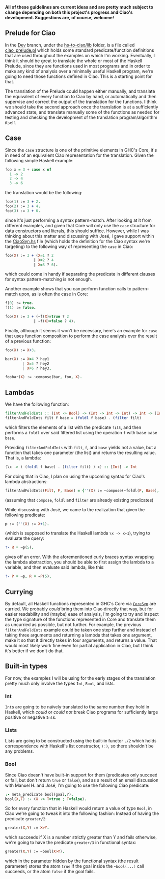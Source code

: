 **All of these guidelines are current ideas and are pretty much subject to change depending on both this project's progress
and Ciao's development. Suggestions are, of course, welcome!**

## Prelude for Ciao

In the [Dev](https://github.com/imdea-software/hs-to-ciao/tree/dev) branch, 
under the [hs-to-ciao/lib](https://github.com/imdea-software/hs-to-ciao/tree/dev/lib) folder, is a file called 
[ciao_prelude.pl](https://github.com/imdea-software/hs-to-ciao/tree/dev/lib/ciao_prelude.pl) 
which holds some standard predicate/function
definitions that are used throughout the examples on which I'm working. Eventually, I think it should be
great to translate the whole or most of the Haskell Prelude, since they are functions used in most programs
and in order to make any kind of analysis over a minimally useful Haskell program, we're going to need
those functions defined in Ciao. This is a starting point for that.

The translation of the Prelude could happen either manually, and translate the equivalent
of every function to Ciao by hand, or automatically and then supervise and correct the output
of the translation for the functions. I think we should take the second approach once the translation
is at a sufficiently advanced state, and translate manually some of the functions as needed for
testing and checking the development of the translation program/algorithm itself.

## Case

Since the `case` structure is one of the primitive elements in GHC's Core,
it's in need of an equivalent Ciao representation for the translation.
Given the following simple Haskell example:

```haskell
foo x = 3 + case x of
  1 -> 2
  2 -> 4
  3 -> 6
```
the translation would be the following:
```prolog
foo(1) := 3 + 2.
foo(2) := 3 + 4.
foo(3) := 3 + 6.
```
since it's just performing a syntax pattern-match. After looking at it from different examples,
and given that Core will only use the `case` structure for data constructors and literals, this should suffice.
However, while I was thinking about this matter and discussing with José, I gave support within the 
[CiaoSyn.hs](https://github.com/imdea-software/hs-to-ciao/blob/dev/src/Dev/CiaoSyn.hs) file
(which holds the definition for the Ciao syntax we're targeting) to the following way of representing the `case`
in Ciao:
```prolog
foo(X) := 3 + (X=1 ? 2
             | X=2 ? 4
             | X=3 ? 6).
```
which could come in handy if separating the predicate in different clauses for syntax pattern-matching is not enough.

Another example shows that you can perform function calls to pattern-match upon, as is often the case in Core:
```prolog
f(0) := true.
f(1) := false.

foo(X) := 3 + (~f(X)=true ? 2
             | ~f(X)=false ? 4).
```

Finally, although it seems it won't be necessary, here's an example for `case` that uses function composition to perform the case analysis over the result of a previous function:
```prolog
foo(X) := X+3.

bar(X) := X=4 ? hey1
        | X=5 ? hey2
        | X=6 ? hey3.

foobar(X) := ~compose(bar, foo, X).
```
## Lambdas

We have the following function:
```haskell
filterAndFoldInts :: (Int -> Bool) -> (Int -> Int -> Int) -> Int -> [Int] -> Int
filterAndFoldInts filt f base = (foldl f base) . (filter filt)
```
which filters the elements of a list with the predicate `filt`, 
and then performs a `foldl` over said filtered list using the operation `f` with base case `base`.

Providing `filterAndFoldInts` with `filt`, `f`, and `base` yields not a value, but a function that takes one parameter
(the list) and returns the resulting value. That is, a lambda:

```haskell
(\x -> ( (foldl f base) . (filter filt) ) x) :: [Int] -> Int
```

For doing that in Ciao, I plan on using the upcoming syntax for Ciao's lambda abstractions:
```prolog
filterAndFoldInts(Filt, F, Base) = {''(X) := ~compose(~foldl(F, Base), ~filter(Filt), X)}
```
(assuming that `compose`, `foldl` and `filter` are already existing predicates)

While discussing with José, we came to the realization that given the following predicate:
```prolog
p := (''(X) := X+1).
```
(which is supposed to translate the Haskell lambda `\x -> x+1`),
trying to evaluate the query:
```prolog
?- R = ~p(5).
```
gives off an error. With the aforementioned curly braces syntax wrapping the lambda abstraction, 
you should be able to first assign the lambda to a variable,
and then evaluate said lambda, like this:
```prolog
?- P = ~p, R = ~P(5).
```

## Currying

By default, all Haskell functions represented in GHC's Core via [`CoreSyn`](https://downloads.haskell.org/ghc/latest/docs/html/libraries/ghc-8.8.1/CoreSyn.html) are curried. We probably *could* bring them into
Ciao directly that way, but for easier readability and (maybe) ease of analysis, I'm going to try and inspect the 
type signature of the functions represented in Core and translate them as uncurried as possible, 
but not further. For example, the previous `filterAndFoldInts` example could be taken one step further and
instead of taking three arguments and returning a lambda that takes one argument, make it so that it
directly takes in four arguments, and returns a value. That would most likely work fine even for partial application
in Ciao, but I think it's better if we don't do that.

## Built-in types

For now, the examples I will be using for the early stages of the translation pretty much only involve
the types `Int`, `Bool`, and lists.

### Int

`Int`s are going to be naïvely translated to the same number they hold in Haskell,
which *could* or *could not* break Ciao programs for sufficiently large positive or negative `Int`s.

### Lists

Lists are going to be constructed using the built-in functor `./2` which holds correspondence with
Haskell's list constructor, `(:)`, so there shouldn't be any problems.

### Bool

Since Ciao doesn't have built-in support for them 
(predicates only succeed or fail, but don't return `true` or `false`),
and as a result of an email discussion with Manuel H. and José,
I'm going to use the following Ciao predicate:
```prolog
:- meta_predicate bool(goal,?).
bool(X,T) :- (X -> T=true ; T=false).
```
So for every function that in Haskell would return a value of type `Bool`, in Ciao we're going to tweak it into the following fashion:
Instead of having the predicate `greater/2`:
```prolog
greater(X,Y) := X>Y.
```
which succeeds if X is a number strictly greater than Y and fails otherwise, we're going to have the predicate `greater/3` in functional syntax:
```prolog
greater(X,Y) := ~bool(X>Y).
```
which in the parameter hidden by the functional syntax (the result parameter) stores the atom `true` if the goal inside 
the `~bool(...)` call succeeds, or the atom `false` if the goal fails.

